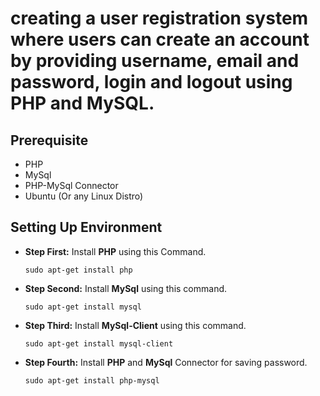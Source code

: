 #  creating a user registration system where users can create an account by providing username, email and password, login and logout using PHP and MySQL.

## Prerequisite
* PHP
* MySql
* PHP-MySql Connector
* Ubuntu (Or any Linux Distro)

## Setting Up Environment

* **Step First:**
  Install **PHP** using this Command.
  
  ```
  sudo apt-get install php
  ```
  
* **Step Second:**
  Install **MySql** using this command.
  
  ```
  sudo apt-get install mysql
  
  ```
* **Step Third:**
  Install **MySql-Client** using this command.
  
  ```
  sudo apt-get install mysql-client
  
  ```
* **Step Fourth:**
  Install **PHP** and **MySql** Connector for saving password.
  
  ```
  sudo apt-get install php-mysql
  
 ```
 
